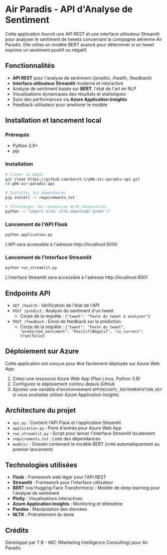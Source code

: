# Air Paradis - API d'Analyse de Sentiment

Cette application fournit une API REST et une interface utilisateur Streamlit pour analyser le sentiment de tweets concernant la compagnie aérienne Air Paradis. Elle utilise un modèle BERT avancé pour déterminer si un tweet exprime un sentiment positif ou négatif.

## Fonctionnalités

- **API REST** pour l'analyse de sentiment (/predict, /health, /feedback)
- **Interface utilisateur Streamlit** moderne et interactive
- Analyse de sentiment basée sur **BERT**, l'état de l'art en NLP
- Visualisations dynamiques des résultats et statistiques
- Suivi des performances via **Azure Application Insights**
- Feedback utilisateur pour améliorer le modèle

## Installation et lancement local

### Prérequis

- Python 3.9+
- pip

### Installation

```bash
# Cloner le dépôt
git clone https://github.com/berch-t/p06-air-paradis-api.git
cd p06-air-paradis-api

# Installer les dépendances
pip install -r requirements.txt

# Télécharger les ressources NLTK nécessaires
python -c "import nltk; nltk.download('punkt')"
```

### Lancement de l'API Flask

```bash
python application.py
```

L'API sera accessible à l'adresse http://localhost:5000

### Lancement de l'interface Streamlit

```bash
python run_streamlit.py
```

L'interface Streamlit sera accessible à l'adresse http://localhost:8501

## Endpoints API

- `GET /health` : Vérification de l'état de l'API
- `POST /predict` : Analyse du sentiment d'un tweet
  - Corps de la requête : `{"tweet": "Texte du tweet à analyser"}`
- `POST /feedback` : Envoi de feedback sur la prédiction
  - Corps de la requête : `{"tweet": "Texte du tweet", "predicted_sentiment": "Positif|Négatif", "is_correct": true|false}`

## Déploiement sur Azure

Cette application est conçue pour être facilement déployée sur Azure Web App:

1. Créez une ressource Azure Web App (Plan Linux, Python 3.9)
2. Configurez le déploiement continu depuis GitHub
3. Ajoutez une variable d'environnement `APPINSIGHTS_INSTRUMENTATION_KEY` si vous souhaitez utiliser Azure Application Insights

## Architecture du projet

- `api.py` : Contient l'API Flask et l'application Streamlit
- `application.py` : Point d'entrée pour Azure Web App
- `run_streamlit.py` : Script pour lancer l'interface Streamlit localement
- `requirements.txt` : Liste des dépendances
- `models/` : Dossier contenant le modèle BERT (créé automatiquement au premier lancement)

## Technologies utilisées

- **Flask** : Framework web léger pour l'API REST
- **Streamlit** : Framework pour l'interface utilisateur
- **BERT** (via Hugging Face Transformers) : Modèle de deep learning pour l'analyse de sentiment
- **Plotly** : Visualisations interactives
- **Azure Application Insights** : Monitoring et télémétrie
- **Pandas** : Manipulation des données
- **NLTK** : Prétraitement du texte

## Crédits

Développé par T.B - MIC (Marketing Intelligence Consulting) pour Air Paradis